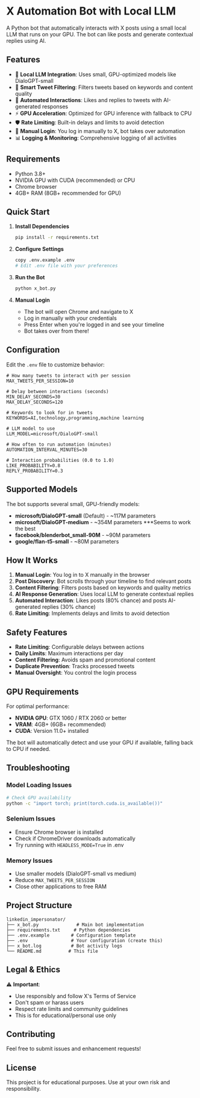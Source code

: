 # X Automation Bot with Local LLM

A Python bot that automatically interacts with X posts using a small local LLM that runs on your GPU. The bot can like posts and generate contextual replies using AI.

## Features

- 🤖 **Local LLM Integration**: Uses small, GPU-optimized models like DialoGPT-small
- 🎯 **Smart Tweet Filtering**: Filters tweets based on keywords and content quality
- 🔄 **Automated Interactions**: Likes and replies to tweets with AI-generated responses
- ⚡ **GPU Acceleration**: Optimized for GPU inference with fallback to CPU
- 🛡️ **Rate Limiting**: Built-in delays and limits to avoid detection
- 🎨 **Manual Login**: You log in manually to X, bot takes over automation
- 📊 **Logging & Monitoring**: Comprehensive logging of all activities

## Requirements

- Python 3.8+
- NVIDIA GPU with CUDA (recommended) or CPU
- Chrome browser
- 4GB+ RAM (8GB+ recommended for GPU)

## Quick Start

1. **Install Dependencies**
   ```bash
   pip install -r requirements.txt
   ```

2. **Configure Settings**
   ```bash
   copy .env.example .env
   # Edit .env file with your preferences
   ```

3. **Run the Bot**
   ```bash
   python x_bot.py
   ```

5. **Manual Login**
   - The bot will open Chrome and navigate to X
   - Log in manually with your credentials
   - Press Enter when you're logged in and see your timeline
   - Bot takes over from there!

## Configuration

Edit the `.env` file to customize behavior:

```env
# How many tweets to interact with per session
MAX_TWEETS_PER_SESSION=10

# Delay between interactions (seconds)
MIN_DELAY_SECONDS=30
MAX_DELAY_SECONDS=120

# Keywords to look for in tweets
KEYWORDS=AI,technology,programming,machine learning

# LLM model to use
LLM_MODEL=microsoft/DialoGPT-small

# How often to run automation (minutes)
AUTOMATION_INTERVAL_MINUTES=30

# Interaction probabilities (0.0 to 1.0)
LIKE_PROBABILITY=0.8
REPLY_PROBABILITY=0.3
```

## Supported Models

The bot supports several small, GPU-friendly models:

- **microsoft/DialoGPT-small** (Default) - ~117M parameters
- **microsoft/DialoGPT-medium** - ~354M parameters  ***Seems to work the best
- **facebook/blenderbot_small-90M** - ~90M parameters
- **google/flan-t5-small** - ~80M parameters

## How It Works

1. **Manual Login**: You log in to X manually in the browser
2. **Post Discovery**: Bot scrolls through your timeline to find relevant posts
3. **Content Filtering**: Filters posts based on keywords and quality metrics
4. **AI Response Generation**: Uses local LLM to generate contextual replies
5. **Automated Interaction**: Likes posts (80% chance) and posts AI-generated replies (30% chance)
6. **Rate Limiting**: Implements delays and limits to avoid detection

## Safety Features

- **Rate Limiting**: Configurable delays between actions
- **Daily Limits**: Maximum interactions per day
- **Content Filtering**: Avoids spam and promotional content
- **Duplicate Prevention**: Tracks processed tweets
- **Manual Oversight**: You control the login process

## GPU Requirements

For optimal performance:
- **NVIDIA GPU**: GTX 1060 / RTX 2060 or better
- **VRAM**: 4GB+ (6GB+ recommended)
- **CUDA**: Version 11.0+ installed

The bot will automatically detect and use your GPU if available, falling back to CPU if needed.

## Troubleshooting

### Model Loading Issues
```bash
# Check GPU availability
python -c "import torch; print(torch.cuda.is_available())"
```

### Selenium Issues
- Ensure Chrome browser is installed
- Check if ChromeDriver downloads automatically
- Try running with `HEADLESS_MODE=True` in .env

### Memory Issues
- Use smaller models (DialoGPT-small vs medium)
- Reduce `MAX_TWEETS_PER_SESSION`
- Close other applications to free RAM

## Project Structure

```
linkedin_impersonator/
├── x_bot.py              # Main bot implementation  
├── requirements.txt     # Python dependencies
├── .env.example        # Configuration template
├── .env                # Your configuration (create this)
├── x_bot.log           # Bot activity logs
└── README.md          # This file
```

## Legal & Ethics

⚠️ **Important**: 
- Use responsibly and follow X's Terms of Service
- Don't spam or harass users
- Respect rate limits and community guidelines
- This is for educational/personal use only

## Contributing

Feel free to submit issues and enhancement requests!

## License

This project is for educational purposes. Use at your own risk and responsibility.
